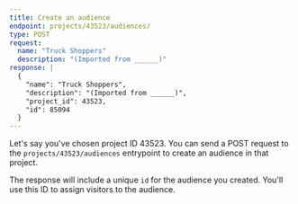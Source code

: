 ```yaml
---
title: Create an audience
endpoint: projects/43523/audiences/
type: POST
request:
  name: "Truck Shoppers"
  description: "(Imported from ______)"
response: |
  {
    "name": "Truck Shoppers",
    "description": "(Imported from ______)",
    "project_id": 43523,
    "id": 85094
  }
---
```

Let's say you've chosen project ID 43523. You can send a POST request to the `projects/43523/audiences` entrypoint to create an audience in that project.

The response will include a unique `id` for the audience you created. You'll use this ID to assign visitors to the audience.
